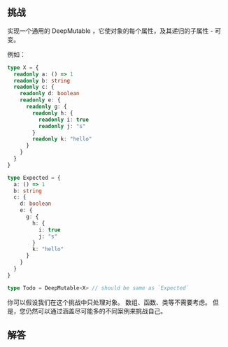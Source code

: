 ## 挑战



实现一个通用的 DeepMutable<T> ，它使对象的每个属性，及其递归的子属性 - 可变。

例如：

```ts
type X = {
  readonly a: () => 1
  readonly b: string
  readonly c: {
    readonly d: boolean
    readonly e: {
      readonly g: {
        readonly h: {
          readonly i: true
          readonly j: "s"
        }
        readonly k: "hello"
      }
    }
  }
}

type Expected = {
  a: () => 1
  b: string
  c: {
    d: boolean
    e: {
      g: {
        h: {
          i: true
          j: "s"
        }
        k: "hello"
      }
    }
  }
}

type Todo = DeepMutable<X> // should be same as `Expected`
```

你可以假设我们在这个挑战中只处理对象。 数组、函数、类等不需要考虑。 但是，您仍然可以通过涵盖尽可能多的不同案例来挑战自己。

## 解答

